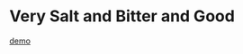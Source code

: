 # Very Salt and Bitter and Good
[demo](https://drive.google.com/file/d/1HQKTOwAu1sDyiZVI1LYlL_kA3oNtkQol/view?usp=sharing)
